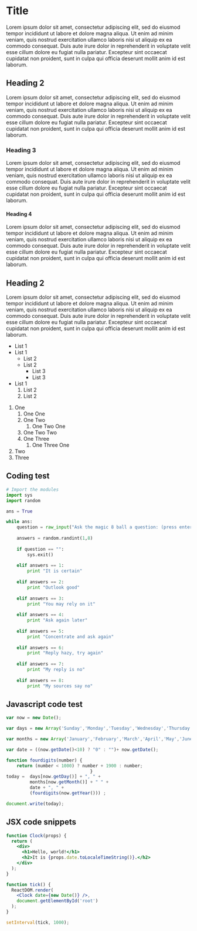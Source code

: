 # Title

Lorem ipsum dolor sit amet, consectetur adipiscing elit, sed do eiusmod tempor incididunt ut labore et dolore magna aliqua. Ut enim ad minim veniam, quis nostrud exercitation ullamco laboris nisi ut aliquip ex ea commodo consequat. Duis aute irure dolor in reprehenderit in voluptate velit esse cillum dolore eu fugiat nulla pariatur. Excepteur sint occaecat cupidatat non proident, sunt in culpa qui officia deserunt mollit anim id est laborum.

## Heading 2

Lorem ipsum dolor sit amet, consectetur adipiscing elit, sed do eiusmod tempor incididunt ut labore et dolore magna aliqua. Ut enim ad minim veniam, quis nostrud exercitation ullamco laboris nisi ut aliquip ex ea commodo consequat. Duis aute irure dolor in reprehenderit in voluptate velit esse cillum dolore eu fugiat nulla pariatur. Excepteur sint occaecat cupidatat non proident, sunt in culpa qui officia deserunt mollit anim id est laborum.

### Heading 3

Lorem ipsum dolor sit amet, consectetur adipiscing elit, sed do eiusmod tempor incididunt ut labore et dolore magna aliqua. Ut enim ad minim veniam, quis nostrud exercitation ullamco laboris nisi ut aliquip ex ea commodo consequat. Duis aute irure dolor in reprehenderit in voluptate velit esse cillum dolore eu fugiat nulla pariatur. Excepteur sint occaecat cupidatat non proident, sunt in culpa qui officia deserunt mollit anim id est laborum.

#### Heading 4

Lorem ipsum dolor sit amet, consectetur adipiscing elit, sed do eiusmod tempor incididunt ut labore et dolore magna aliqua. Ut enim ad minim veniam, quis nostrud exercitation ullamco laboris nisi ut aliquip ex ea commodo consequat. Duis aute irure dolor in reprehenderit in voluptate velit esse cillum dolore eu fugiat nulla pariatur. Excepteur sint occaecat cupidatat non proident, sunt in culpa qui officia deserunt mollit anim id est laborum.

## Heading 2

Lorem ipsum dolor sit amet, consectetur adipiscing elit, sed do eiusmod tempor incididunt ut labore et dolore magna aliqua. Ut enim ad minim veniam, quis nostrud exercitation ullamco laboris nisi ut aliquip ex ea commodo consequat. Duis aute irure dolor in reprehenderit in voluptate velit esse cillum dolore eu fugiat nulla pariatur. Excepteur sint occaecat cupidatat non proident, sunt in culpa qui officia deserunt mollit anim id est laborum.

* List 1
* List 1
    * List 2
    * List 2
        * List 3
        * List 3
* List 1
    1. List 2
    2. List 2

1. One
    1. One One
    2. One Two
    	1. One Two One
	2. One Two Two
    3. One Three
    	1. One Three One
2. Two 
3. Three

## Coding test

```python
# Import the modules
import sys
import random

ans = True

while ans:
    question = raw_input("Ask the magic 8 ball a question: (press enter to quit) ")
    
    answers = random.randint(1,8)
    
    if question == "":
        sys.exit()
    
    elif answers == 1:
        print "It is certain"
    
    elif answers == 2:
        print "Outlook good"
    
    elif answers == 3:
        print "You may rely on it"
    
    elif answers == 4:
        print "Ask again later"
    
    elif answers == 5:
        print "Concentrate and ask again"
    
    elif answers == 6:
        print "Reply hazy, try again"
    
    elif answers == 7:
        print "My reply is no"
    
    elif answers == 8:
        print "My sources say no"
```

## Javascript code test

```javascript
var now = new Date();

var days = new Array('Sunday','Monday','Tuesday','Wednesday','Thursday','Friday','Saturday');

var months = new Array('January','February','March','April','May','June','July','August','September','October','November','December');

var date = ((now.getDate()<10) ? "0" : "")+ now.getDate();

function fourdigits(number)	{
	return (number < 1000) ? number + 1900 : number;
								}
today =  days[now.getDay()] + ", " +
         months[now.getMonth()] + " " +
         date + ", " +
         (fourdigits(now.getYear())) ;

document.write(today);
```

## JSX code snippets

```jsx
function Clock(props) {
  return (
    <div>
      <h1>Hello, world!</h1>
      <h2>It is {props.date.toLocaleTimeString()}.</h2>
    </div>
  );
}

function tick() {
  ReactDOM.render(
    <Clock date={new Date()} />,
    document.getElementById('root')
  );
}

setInterval(tick, 1000);
```
